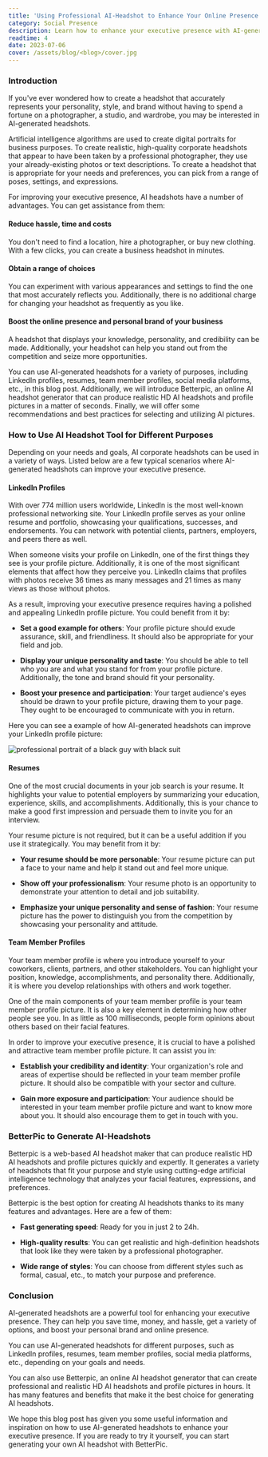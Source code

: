 ```yaml
---
title: 'Using Professional AI-Headshot to Enhance Your Online Presence'
category: Social Presence
description: Learn how to enhance your executive presence with AI-generated headshots.
readtime: 4
date: 2023-07-06
cover: /assets/blog/<blog>/cover.jpg
---
```

### Introduction
If you've ever wondered how to create a headshot that accurately represents your personality, style, and brand without having to spend a fortune on a photographer, a studio, and wardrobe, you may be interested in AI-generated headshots.

Artificial intelligence algorithms are used to create digital portraits for business purposes. To create realistic, high-quality corporate headshots that appear to have been taken by a professional photographer, they use your already-existing photos or text descriptions. To create a headshot that is appropriate for your needs and preferences, you can pick from a range of poses, settings, and expressions.

For improving your executive presence, AI headshots have a number of advantages. You can get assistance from them:

#### Reduce hassle, time and costs
You don't need to find a location, hire a photographer, or buy new clothing. With a few clicks, you can create a business headshot in minutes.

#### Obtain a range of choices
You can experiment with various appearances and settings to find the one that most accurately reflects you. Additionally, there is no additional charge for changing your headshot as frequently as you like.

#### Boost the online presence and personal brand of your business
A headshot that displays your knowledge, personality, and credibility can be made. Additionally, your headshot can help you stand out from the competition and seize more opportunities.

You can use AI-generated headshots for a variety of purposes, including LinkedIn profiles, resumes, team member profiles, social media platforms, etc., in this blog post. Additionally, we will introduce Betterpic, an online AI headshot generator that can produce realistic HD AI headshots and profile pictures in a matter of seconds. Finally, we will offer some recommendations and best practices for selecting and utilizing AI pictures.

### How to Use AI Headshot Tool for Different Purposes
Depending on your needs and goals, AI corporate headshots can be used in a variety of ways. Listed below are a few typical scenarios where AI-generated headshots can improve your executive presence.

#### LinkedIn Profiles
With over 774 million users worldwide, LinkedIn is the most well-known professional networking site. Your LinkedIn profile serves as your online resume and portfolio, showcasing your qualifications, successes, and endorsements. You can network with potential clients, partners, employers, and peers there as well.

When someone visits your profile on LinkedIn, one of the first things they see is your profile picture. Additionally, it is one of the most significant elements that affect how they perceive you. LinkedIn claims that profiles with photos receive 36 times as many messages and 21 times as many views as those without photos.

As a result, improving your executive presence requires having a polished and appealing LinkedIn profile picture. You could benefit from it by:

- **Set a good example for others**:  Your profile picture should exude assurance, skill, and friendliness. It should also be appropriate for your field and job.


- **Display your unique personality and taste**: You should be able to tell who you are and what you stand for from your profile picture. Additionally, the tone and brand should fit your personality.


- **Boost your presence and participation**: Your target audience's eyes should be drawn to your profile picture, drawing them to your page. They ought to be encouraged to communicate with you in return.

Here you can see a example of how AI-generated headshots can improve your LinkedIn profile picture:

![professional portrait of a black guy with black suit](https://www.betterpic.io/_vercel/image?url=/assets/blog/media/type1/headshot_9.jpg&w=1024&q=80)

#### Resumes
One of the most crucial documents in your job search is your resume. It highlights your value to potential employers by summarizing your education, experience, skills, and accomplishments. Additionally, this is your chance to make a good first impression and persuade them to invite you for an interview.

Your resume picture is not required, but it can be a useful addition if you use it strategically. You may benefit from it by:

- **Your resume should be more personable**:  Your resume picture can put a face to your name and help it stand out and feel more unique.


- **Show off your professionalism**:  Your resume photo is an opportunity to demonstrate your attention to detail and job suitability.


- **Emphasize your unique personality and sense of fashion**: Your resume picture has the power to distinguish you from the competition by showcasing your personality and attitude.

#### Team Member Profiles
Your team member profile is where you introduce yourself to your coworkers, clients, partners, and other stakeholders. You can highlight your position, knowledge, accomplishments, and personality there. Additionally, it is where you develop relationships with others and work together.

One of the main components of your team member profile is your team member profile picture. It is also a key element in determining how other people see you. In as little as 100 milliseconds, people form opinions about others based on their facial features.

In order to improve your executive presence, it is crucial to have a polished and attractive team member profile picture. It can assist you in:

- **Establish your credibility and identity**: Your organization's role and areas of expertise should be reflected in your team member profile picture. It should also be compatible with your sector and culture.


- **Gain more exposure and participation**: Your audience should be interested in your team member profile picture and want to know more about you. It should also encourage them to get in touch with you.

### BetterPic to Generate AI-Headshots
Betterpic is a web-based AI headshot maker that can produce realistic HD AI headshots and profile pictures quickly and expertly. It generates a variety of headshots that fit your purpose and style using cutting-edge artificial intelligence technology that analyzes your facial features, expressions, and preferences.

Betterpic is the best option for creating AI headshots thanks to its many features and advantages. Here are a few of them:

- **Fast generating speed**: Ready for you in just 2 to 24h.


- **High-quality results**: You can get realistic and high-definition headshots that look like they were taken by a professional photographer.


- **Wide range of styles**: You can choose from different styles such as formal, casual, etc., to match your purpose and preference.

### Conclusion
AI-generated headshots are a powerful tool for enhancing your executive presence. They can help you save time, money, and hassle, get a variety of options, and boost your personal brand and online presence.

You can use AI-generated headshots for different purposes, such as LinkedIn profiles, resumes, team member profiles, social media platforms, etc., depending on your goals and needs.

You can also use Betterpic, an online AI headshot generator that can create professional and realistic HD AI headshots and profile pictures in hours. It has many features and benefits that make it the best choice for generating AI headshots.

We hope this blog post has given you some useful information and inspiration on how to use AI-generated headshots to enhance your executive presence. If you are ready to try it yourself, you can start generating your own AI headshot with BetterPic.
